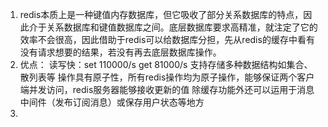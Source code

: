 1. redis本质上是一种键值内存数据库，但它吸收了部分关系数据库的特点，因此介于关系数据库和键值数据库之间。底层数据库要求高精准，就注定了它的效率不会很高，因此借助于redis可以给数据库分担，先从redis的缓存中看有没有请求想要的结果，若没有再去底层数据库操作。
2. 优点：
  读写快：set 110000/s get 81000/s
  支持存储多种数据结构如集合、散列表等
  操作具有原子性，所有redis操作均为原子操作，能够保证两个客户端并发访问，redis服务器能够接收更新的值
  除缓存功能外还可以运用于消息中间件（发布订阅消息）或保存用户状态等地方
3. 